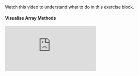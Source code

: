 Watch this video to understand what to do in this exercise block.

#### Visualise Array Methods

<div class="youtube-embed">
  <iframe src="https://www.youtube-nocookie.com/embed/00f6q4RjRXE?rel=0" frameborder="0" allow="accelerometer; autoplay; encrypted-media; gyroscope; picture-in-picture" allowfullscreen></iframe>
</div>
